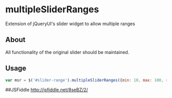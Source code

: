 multipleSliderRanges
====================

Extension of jQueryUI's slider widget to allow multiple ranges


## About
All functionality of the original slider should be maintained. 

## Usage
```javascript
var msr = $('#slider-range').multipleSliderRanges({min: 10, max: 100, ranges: 2, values: [10, 20, 50, 60]});
```
##JSFiddle
http://jsfiddle.net/8seBZ/2/
